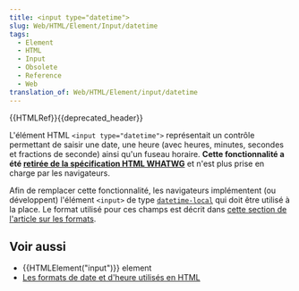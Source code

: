 ```yaml
---
title: <input type="datetime">
slug: Web/HTML/Element/Input/datetime
tags:
  - Element
  - HTML
  - Input
  - Obsolete
  - Reference
  - Web
translation_of: Web/HTML/Element/input/datetime
---
```

{{HTMLRef}}{{deprecated_header}}

L'élément HTML `<input type="datetime">` représentait un contrôle permettant de saisir une date, une heure (avec heures, minutes, secondes et fractions de seconde) ainsi qu'un fuseau horaire. **Cette fonctionnalité a été [retirée de la spécification HTML WHATWG](https://github.com/whatwg/html/issues/336)** et n'est plus prise en charge par les navigateurs.

Afin de remplacer cette fonctionnalité, les navigateurs implémentent (ou développent) l'élément `<input>` de type [`datetime-local`](/fr/docs/Web/HTML/Element/input/datetime-local) qui doit être utilisé à la place. Le format utilisé pour ces champs est décrit dans [cette section de l'article sur les formats](/fr/docs/Web/HTML/Formats_date_heure_HTML#Représentation_des_dates_et_heures_universelles).

## Voir aussi

- {{HTMLElement("input")}} element
- [Les formats de date et d'heure utilisés en HTML](/fr/docs/Web/HTML/Formats_date_heure_HTML)
